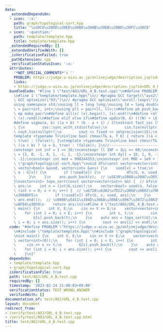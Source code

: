 ```yaml
---
data:
  _extendedDependsOn:
  - icon: ':x:'
    path: graph/topological-sort.hpp
    title: "\u30C8\u30DD\u30ED\u30B8\u30AB\u30EB\u30BD\u30FC\u30C8"
  - icon: ':question:'
    path: template/template.hpp
    title: template/template.hpp
  _extendedRequiredBy: []
  _extendedVerifiedWith: []
  _isVerificationFailed: true
  _pathExtension: cpp
  _verificationStatusIcon: ':x:'
  attributes:
    '*NOT_SPECIAL_COMMENTS*': ''
    PROBLEM: https://judge.u-aizu.ac.jp/onlinejudge/description.jsp?id=GRL_4_B
    links:
    - https://judge.u-aizu.ac.jp/onlinejudge/description.jsp?id=GRL_4_B
  bundledCode: "#line 1 \"test/AOJ/GRL_4_B.test.cpp\"\n#define PROBLEM \"https://judge.u-aizu.ac.jp/onlinejudge/description.jsp?id=GRL_4_B\"\
    \n#line 1 \"template/template.hpp\"\n// #pragma GCC target(\"avx2\")\n// #pragma\
    \ GCC optimize(\"O3\")\n// #pragma GCC optimize(\"unroll-loops\")\n#include <bits/stdc++.h>\n\
    using namespace std;\nusing ll = long long;\nusing ld = long double;\nusing pii\
    \ = pair<int, int>;\nusing pll = pair<ll, ll>;\n#define pb push_back\n#define\
    \ mp make_pair\n#define all(x) (x).begin(), (x).end()\n#define rall(x) (x).rbegin(),\
    \ (x).rend()\n#define elif else if\n#define updiv(N, X) (((N) + (X)-1) / (X))\n\
    #define sigma(a, b) ((a + b) * (b - a + 1) / 2)\nstruct fast_ios {\n    fast_ios()\
    \ {\n        ios::sync_with_stdio(false);\n        cin.tie(nullptr);\n       \
    \ cout.tie(nullptr);\n        cout << fixed << setprecision(15);\n    };\n} fast_ios_;\n\
    template <typename T>\ninline bool chmax(T& a, T b) { return ((a < b) ? (a = b,\
    \ true) : (false)); }\ntemplate <typename T>\ninline bool chmin(T& a, T b) { return\
    \ ((a > b) ? (a = b, true) : (false)); }\n//----------------------------------------------------------------------------\n\
    constexpr int inf = 1 << 30;\nconstexpr ll INF = 1LL << 60;\nconstexpr int dx[]\
    \ = {1, 0, -1, 0, 1, -1, 1, -1};\nconstexpr int dy[] = {0, 1, 0, -1, 1, 1, -1,\
    \ -1};\nconstexpr int mod = 998244353;\nconstexpr int MOD = 1e9 + 7;\n#line 1\
    \ \"graph/topological-sort.hpp\"\nvoid dfs(const vector<vector<int>> &G, int v,\
    \ vector<bool> &used, vector<int> &ans) {\n    used[v] = true;\n    for (auto\
    \ e : G[v]) {\n        if (!used[e]) {\n            dfs(G, e, used, ans);\n  \
    \      }\n    }\n    ans.push_back(v);  // \u5E30\u308A\u304C\u3051\u306Bpush_back\n\
    }\nvector<int> topo_sort(const vector<vector<int>> &G) {  // bfs\n    vector<int>\
    \ ans;\n    int n = (int)G.size();\n    vector<bool> used(n, false);\n    for\
    \ (int v = 0; v < n; v++) {  // \u672A\u63A2\u7D22\u306E\u9802\u70B9\u3054\u3068\
    \u306BDFS\n        if (!used[v]) dfs(G, v, used, ans);\n    }\n    reverse(ans.begin(),\
    \ ans.end());  // \u9006\u5411\u304D\u306A\u306E\u3067\u3072\u3063\u304F\u308A\
    \u8FD4\u3059\n    return ans;\n}\n#line 4 \"test/AOJ/GRL_4_B.test.cpp\"\n\nint\
    \ main() {\n    int V, E;\n    cin >> V >> E;\n    vector<vector<int>> G(V, vector<int>(0));\n\
    \    for (int i = 0; i < E; i++) {\n        int s, t;\n        cin >> s >> t;\n\
    \        G[s].push_back(t);\n    }\n    auto ans = topo_sort(G);\n    for (int\
    \ i = 0; i < ans.size(); i++) {\n        cout << ans[i] << endl;\n    }\n}\n"
  code: "#define PROBLEM \"https://judge.u-aizu.ac.jp/onlinejudge/description.jsp?id=GRL_4_B\"\
    \n#include \"template/template.hpp\"\n#include \"graph/topological-sort.hpp\"\n\
    \nint main() {\n    int V, E;\n    cin >> V >> E;\n    vector<vector<int>> G(V,\
    \ vector<int>(0));\n    for (int i = 0; i < E; i++) {\n        int s, t;\n   \
    \     cin >> s >> t;\n        G[s].push_back(t);\n    }\n    auto ans = topo_sort(G);\n\
    \    for (int i = 0; i < ans.size(); i++) {\n        cout << ans[i] << endl;\n\
    \    }\n}"
  dependsOn:
  - template/template.hpp
  - graph/topological-sort.hpp
  isVerificationFile: true
  path: test/AOJ/GRL_4_B.test.cpp
  requiredBy: []
  timestamp: '2023-02-24 21:00:03+09:00'
  verificationStatus: TEST_WRONG_ANSWER
  verifiedWith: []
documentation_of: test/AOJ/GRL_4_B.test.cpp
layout: document
redirect_from:
- /verify/test/AOJ/GRL_4_B.test.cpp
- /verify/test/AOJ/GRL_4_B.test.cpp.html
title: test/AOJ/GRL_4_B.test.cpp
---
```

